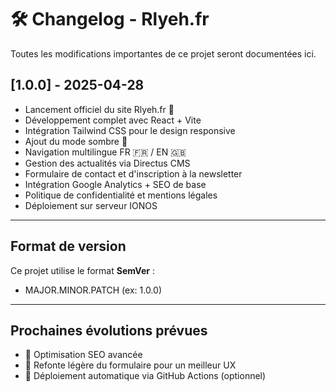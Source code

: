 # 🛠️ Changelog - Rlyeh.fr

Toutes les modifications importantes de ce projet seront documentées ici.

## [1.0.0] - 2025-04-28

- Lancement officiel du site Rlyeh.fr 🚀
- Développement complet avec React + Vite
- Intégration Tailwind CSS pour le design responsive
- Ajout du mode sombre 🌙
- Navigation multilingue FR 🇫🇷 / EN 🇬🇧
- Gestion des actualités via Directus CMS
- Formulaire de contact et d'inscription à la newsletter
- Intégration Google Analytics + SEO de base
- Politique de confidentialité et mentions légales
- Déploiement sur serveur IONOS

---

## Format de version

Ce projet utilise le format **SemVer** :
- MAJOR.MINOR.PATCH (ex: 1.0.0)

---

## Prochaines évolutions prévues

- 🎯 Optimisation SEO avancée
- 🎨 Refonte légère du formulaire pour un meilleur UX
- 🚀 Déploiement automatique via GitHub Actions (optionnel)
